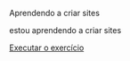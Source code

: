 Aprendendo a criar sites

estou aprendendo a criar sites


<a href="https://stevemagal.github.io/html-css/exercicios/html-css/ex001/index.html">Executar o exercício